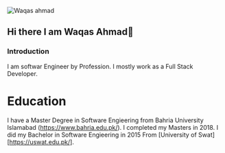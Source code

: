 ![Waqas ahmad](https://user-images.githubusercontent.com/13853450/171985953-1e1779a1-4a7b-4fd4-be64-38046eb3d96e.png)

## Hi there I am Waqas Ahmad👋

### Introduction
I am softwar Engineer by Profession. I mostly work as a Full Stack Developer.

# Education
I have a Master Degree in Software Engieering from Bahria University Islamabad (https://www.bahria.edu.pk/). I completed my Masters in 2018.
I did my Bachelor in Software Engieering in 2015 From [University of Swat][https://uswat.edu.pk/].
<!--
**waqaskanju/waqaskanju** is a ✨ _special_ ✨ repository because its `README.md` (this file) appears on your GitHub profile.

Here are some ideas to get you started:

- 🔭 I’m currently working in Microverse
- 🌱 I’m currently learning Javascript
- 👯 I’m looking to collaborate on Web Development Project.
- 💬 Ask me about Web Development Project
- 📫 How to reach me: Email: Waqaskanju@gmail.com   Website: http://www.waqaskanju.com
- ⚡ Fun fact: I like to working in HTML, CSS, JavaScript, Bootstrap, PHP, Python SQL
-->
